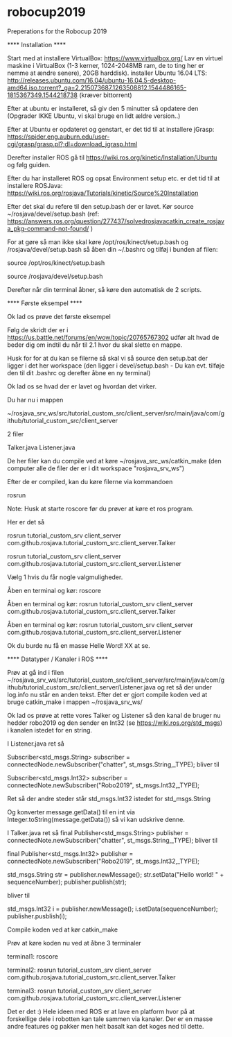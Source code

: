 # robocup2019
Preperations for the Robocup 2019

**** Installation ****

Start med at installere VirtualBox: https://www.virtualbox.org/
Lav en virtuel maskine i VirtualBox (1-3 kerner, 1024-2048MB ram, de to ting her er nemme at ændre senere), 20GB harddisk).
installer Ubuntu 16.04 LTS: http://releases.ubuntu.com/16.04/ubuntu-16.04.5-desktop-amd64.iso.torrent?_ga=2.215073687.1263508812.1544486165-1815367349.1544218738 (kræver bittorrent)

Efter at ubuntu er installeret, så giv den 5 minutter så opdatere den (Opgrader IKKE Ubuntu, vi skal bruge en lidt ældre version..)

Efter at Ubuntu er opdateret og genstart, er det tid til at installere jGrasp: https://spider.eng.auburn.edu/user-cgi/grasp/grasp.pl?;dl=download_jgrasp.html


Derefter installer ROS gå til https://wiki.ros.org/kinetic/Installation/Ubuntu og følg guiden.

Efter du har installeret ROS og opsat Environment setup etc. er det tid til at installere ROSJava: https://wiki.ros.org/rosjava/Tutorials/kinetic/Source%20Installation

Efter det skal du refere til den setup.bash der er lavet. Kør source ~/rosjava/devel/setup.bash (ref: https://answers.ros.org/question/277437/solvedrosjavacatkin_create_rosjava_pkg-command-not-found/ )

For at gøre så man ikke skal køre /opt/ros/kinect/setup.bash og /rosjava/devel/setup.bash så åben din ~/.bashrc og tilføj i bunden af filen:

source /opt/ros/kinect/setup.bash

source /rosjava/devel/setup.bash

Derefter når din terminal åbner, så køre den automatisk de 2 scripts.


**** Første eksempel ****

Ok lad os prøve det første eksempel

Følg de skridt der er i https://us.battle.net/forums/en/wow/topic/20765767302 udfør alt hvad de beder dig om indtil du når til 2.1 hvor du skal slette en mappe.

Husk for for at du kan se filerne så skal vi så source den setup.bat der ligger i det her workspace (den ligger i devel/setup.bash - Du kan evt. tilføje den til dit .bashrc og derefter åbne en ny terminal)

Ok lad os se hvad der er lavet og hvordan det virker.

Du har nu i mappen 

~/rosjava_srv_ws/src/tutorial_custom_src/client_server/src/main/java/com/github/tutorial_custom_src/client_server

2 filer

Talker.java
Listener.java

De her filer kan du compile ved at køre ~/rosjava_src_ws/catkin_make (den computer alle de filer der er i dit workspace "rosjava_srv_ws")

Efter de er compiled, kan du køre filerne via kommandoen

rosrun <pakke> <source mappe> <fil>
  
Note: Husk at starte roscore før du prøver at køre et ros program.

Her er det så

rosrun tutorial_custom_srv client_server com.github.rosjava.tutorial_custom_src.client_server.Talker

rosrun tutorial_custom_srv client_server com.github.rosjava.tutorial_custom_src.client_server.Listener

Vælg 1 hvis du får nogle valgmuligheder.

Åben en terminal og kør: roscore

Åben en terminal og kør: rosrun tutorial_custom_srv client_server com.github.rosjava.tutorial_custom_src.client_server.Talker

Åben en terminal og kør: rosrun tutorial_custom_srv client_server com.github.rosjava.tutorial_custom_src.client_server.Listener

Ok du burde nu få en masse Helle Word! XX at se.

**** Datatyper / Kanaler i ROS ****

Prøv at gå ind i filen ~/rosjava_srv_ws/src/tutorial_custom_src/client_server/src/main/java/com/github/tutorial_custom_src/client_server/Listener.java og ret så der under log.info nu står en anden tekst. Efter det er gjort compile koden ved at bruge catkin_make i mappen ~/rosjava_srv_ws/

Ok lad os prøve at rette vores Talker og Listener så den kanal de bruger nu hedder robo2019 og den sender en Int32 (se https://wiki.ros.org/std_msgs) i kanalen istedet for en string.

I Listener.java ret så 

Subscriber<std_msgs.String> subscriber = connectedNode.newSubscriber("chatter", st_msgs.String,_TYPE); bliver til 

Subscriber<std_msgs.Int32> subscriber = connectedNote.newSubscriber("Robo2019", st_msgs.Int32,_TYPE); 

Ret så der andre steder står std_msgs.Int32 istedet for std_msgs.String

Og konverter message.getData() til en int via Integer.toString(message.getData()) så vi kan udskrive denne.

I Talker.java ret så
final Publisher<std_msgs.String> publisher = connectedNote.newSubscriber("chatter", st_msgs.String,_TYPE); bliver til 

final Publisher<std_msgs.Int32> publisher = connectedNote.newSubscriber("Robo2019", st_msgs.Int32,_TYPE);

std_msgs.String str = publisher.newMessage();
str.setData("Hello world! " + sequenceNumber); 
publisher.publish(str);

bliver til

std_msgs.Int32 i = publisher.newMessage();
i.setData(sequenceNumber); 
publisher.pusblish(i);

Compile koden ved at kør catkin_make

Prøv at køre koden nu ved at åbne 3 terminaler

terminal1: roscore

terminal2: rosrun tutorial_custom_srv client_server com.github.rosjava.tutorial_custom_src.client_server.Talker

terminal3: rosrun tutorial_custom_srv client_server com.github.rosjava.tutorial_custom_src.client_server.Listener

Det er det :) Hele ideen med ROS er at lave en platform hvor på at forskellige dele i robotten kan tale sammen via kanaler. Der er en masse andre features og pakker men helt basalt kan det koges ned til dette.

